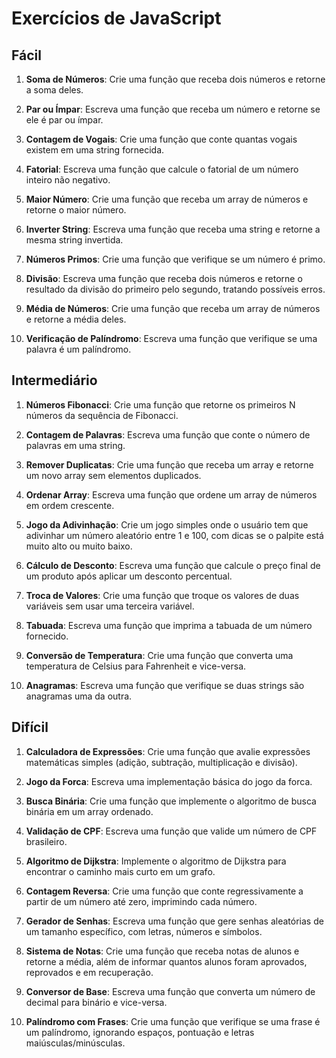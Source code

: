 # Exercícios de JavaScript

## Fácil

1. **Soma de Números**: Crie uma função que receba dois números e retorne a soma deles.

2. **Par ou Ímpar**: Escreva uma função que receba um número e retorne se ele é par ou ímpar.

3. **Contagem de Vogais**: Crie uma função que conte quantas vogais existem em uma string fornecida.

4. **Fatorial**: Escreva uma função que calcule o fatorial de um número inteiro não negativo.

5. **Maior Número**: Crie uma função que receba um array de números e retorne o maior número.

6. **Inverter String**: Escreva uma função que receba uma string e retorne a mesma string invertida.

7. **Números Primos**: Crie uma função que verifique se um número é primo.

8. **Divisão**: Escreva uma função que receba dois números e retorne o resultado da divisão do primeiro pelo segundo, tratando possíveis erros.

9. **Média de Números**: Crie uma função que receba um array de números e retorne a média deles.

10. **Verificação de Palíndromo**: Escreva uma função que verifique se uma palavra é um palíndromo.

## Intermediário

1. **Números Fibonacci**: Crie uma função que retorne os primeiros N números da sequência de Fibonacci.

2. **Contagem de Palavras**: Escreva uma função que conte o número de palavras em uma string.

3. **Remover Duplicatas**: Crie uma função que receba um array e retorne um novo array sem elementos duplicados.

4. **Ordenar Array**: Escreva uma função que ordene um array de números em ordem crescente.

5. **Jogo da Adivinhação**: Crie um jogo simples onde o usuário tem que adivinhar um número aleatório entre 1 e 100, com dicas se o palpite está muito alto ou muito baixo.

6. **Cálculo de Desconto**: Escreva uma função que calcule o preço final de um produto após aplicar um desconto percentual.

7. **Troca de Valores**: Crie uma função que troque os valores de duas variáveis sem usar uma terceira variável.

8. **Tabuada**: Escreva uma função que imprima a tabuada de um número fornecido.

9. **Conversão de Temperatura**: Crie uma função que converta uma temperatura de Celsius para Fahrenheit e vice-versa.

10. **Anagramas**: Escreva uma função que verifique se duas strings são anagramas uma da outra.

## Difícil

1. **Calculadora de Expressões**: Crie uma função que avalie expressões matemáticas simples (adição, subtração, multiplicação e divisão).

2. **Jogo da Forca**: Escreva uma implementação básica do jogo da forca.

3. **Busca Binária**: Crie uma função que implemente o algoritmo de busca binária em um array ordenado.

4. **Validação de CPF**: Escreva uma função que valide um número de CPF brasileiro.

5. **Algoritmo de Dijkstra**: Implemente o algoritmo de Dijkstra para encontrar o caminho mais curto em um grafo.

6. **Contagem Reversa**: Crie uma função que conte regressivamente a partir de um número até zero, imprimindo cada número.

7. **Gerador de Senhas**: Escreva uma função que gere senhas aleatórias de um tamanho específico, com letras, números e símbolos.

8. **Sistema de Notas**: Crie uma função que receba notas de alunos e retorne a média, além de informar quantos alunos foram aprovados, reprovados e em recuperação.

9. **Conversor de Base**: Escreva uma função que converta um número de decimal para binário e vice-versa.

10. **Palíndromo com Frases**: Crie uma função que verifique se uma frase é um palíndromo, ignorando espaços, pontuação e letras maiúsculas/minúsculas.
